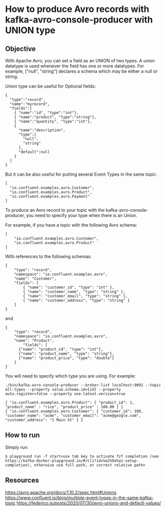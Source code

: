 # How to produce Avro records with kafka-avro-console-producer with UNION type

## Objective

With Apache Avro, you can set a field as an UNION of two types. A union datatype is used whenever the field has one or more datatypes. For example, ["null", "string"] declares a schema which may be either a null or string.

Union type can be useful for Optional fields:
```
{
  "type":"record",
  "name":"myrecord",
  "fields":[
    { "name":"id", "type":"int"},
    { "name":"product", "type":"string"},
    { "name":"quantity", "type":"int"},
    {
      "name":"description",
      "type":[
        "null",
        "string"
      ],
      "default":null
    }
  ]
}
```

But it can be also useful for putting several Event Types in the same topic:
```
[
  "io.confluent.examples.avro.Customer",
  "io.confluent.examples.avro.Product",
  "io.confluent.examples.avro.Payment"
]
```

To produce an Avro record to your topic with the kafka-avro-console-producer, you need to specify your type when there is an Union.

For example, if you have a topic with the following Avro schema:
```
[
    "io.confluent.examples.avro.Customer",
    "io.confluent.examples.avro.Product"
]
```
With references to the following schemas:
```
{
    "type": "record",
    "namespace": "io.confluent.examples.avro",
    "name": "Customer",
    "fields": [
        { "name": "customer_id", "type": "int" },
        { "name": "customer_name", "type": "string" },
        { "name": "customer_email", "type": "string" },
        { "name": "customer_address", "type": "string" }
    ]
}
```
and
```
{
    "type": "record",
    "namespace": "io.confluent.examples.avro",
    "name": "Product",
        "fields": [
      {"name": "product_id", "type": "int"},
      {"name": "product_name", "type": "string"},
      {"name": "product_price", "type": "double"}
    ]
}
```

You will need to specify which type you are using. For example:
```
./bin/kafka-avro-console-producer --broker-list localhost:9092 --topic all-types --property value.schema.id={id} --property auto.register=false --property use.latest.version=true

{ "io.confluent.examples.avro.Product": { "product_id": 1, "product_name" : "rice", "product_price" : 100.00 } }
{ "io.confluent.examples.avro.Customer": { "customer_id": 100, "customer_name": "acme", "customer_email": "acme@google.com", "customer_address": "1 Main St" } }
```

## How to run

Simply run:

```
$ playground run -f start<use tab key to activate fzf completion (see https://kafka-docker-playground.io/#/cli?id=%e2%9a%a1-setup-completion), otherwise use full path, or correct relative path>
```

## Resources
https://avro.apache.org/docs/1.10.2/spec.html#Unions
https://www.confluent.io/blog/multiple-event-types-in-the-same-kafka-topic
https://federico.is/posts/2020/07/30/avro-unions-and-default-values/
